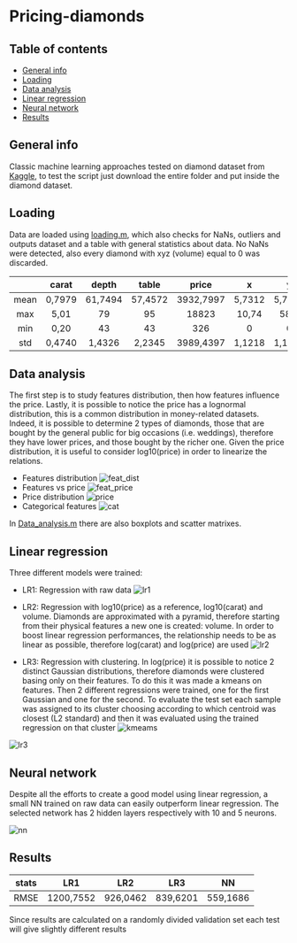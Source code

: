 # Pricing-diamonds

## Table of contents
* [General info](#general-info)
* [Loading](#Loading)
* [Data analysis](#Data-analysis)
* [Linear regression](#linear-regression)
* [Neural network](#neural-network)
* [Results](#results)


## General info
Classic machine learning approaches tested on diamond dataset from [Kaggle](https://www.kaggle.com/shivam2503/diamonds/home), to test the script just download the entire folder and put inside the diamond dataset.
	
## Loading
Data are loaded using [loading.m](https://github.com/Ste29/Pricing-diamonds/blob/master/loading.m), which also checks for NaNs, outliers and outputs dataset and a table with general statistics about data. No NaNs were detected, also every diamond with xyz (volume) equal to 0 was discarded.

|             | carat       |     depth       |    table     |    price    |    x        |        y      |        z      |
| :----:      |    :----:   |     :----:      |  :----:      |    :----:   |   :----:    |    :----:     |   :----:      |
| mean        | 0,7979      |    61,7494      |  57,4572     | 3932,7997   |   5,7312    |    5,7345     |    3,5387     |
| max         | 5,01        |     79          |  95          |  18823      |  10,74      |    58,9       |   31,8        |
| min         | 0,20        |     43          |  43          |  326        |  0          |     0         |   0           |
| std         | 0,4740      |     1,4326      |  2,2345      |  3989,4397  |  1,1218     |     1,1421    |   0,7057      |



## Data analysis

The first step is to study features distribution, then how features influence the price. Lastly, it is possible to notice the price has a lognormal distribution, this is a common distribution in money-related datasets. Indeed, it is possible to determine 2 types of diamonds, those that are bought by the general public for big occasions (i.e. weddings), therefore they have lower prices, and those bought by the richer one. Given the price distribution, it is useful to consider log10(price) in order to linearize the relations.

- Features distribution
![feat_dist](https://github.com/Ste29/Pricing-diamonds/blob/master/img/features_distrib.png)
- Features vs price
![feat_price](https://github.com/Ste29/Pricing-diamonds/blob/master/img/Feat_vs_price.png)
- Price distribution
![price](https://github.com/Ste29/Pricing-diamonds/blob/master/img/price.png)
- Categorical features
![cat](https://github.com/Ste29/Pricing-diamonds/blob/master/img/categorical_feat.png)

In [Data_analysis.m](https://github.com/Ste29/Pricing-diamonds/blob/master/scripts/Data_analysis.m) there are also boxplots and scatter matrixes.

## Linear regression

Three different models were trained:
- LR1: Regression with raw data
![lr1](https://github.com/Ste29/Pricing-diamonds/blob/master/img/LR1.png)

- LR2: Regression with log10(price) as a reference, log10(carat) and volume. Diamonds are approximated with a pyramid, therefore starting from their physical features a new one is created: volume. In order to boost linear regression performances, the relationship needs to be as linear as possible, therefore log(carat) and log(price) are used
![lr2](https://github.com/Ste29/Pricing-diamonds/blob/master/img/LR2.png)

- LR3: Regression with clustering. In log(price) it is possible to notice 2 distinct Gaussian distributions, therefore diamonds were clustered basing only on their features. To do this it was made a kmeans on features. Then 2 different regressions were trained, one for the first Gaussian and one for the second. To evaluate the test set each sample was assigned to its cluster choosing according to which centroid was closest (L2 standard) and then it was evaluated using the trained regression on that cluster
![kmeams](https://github.com/Ste29/Pricing-diamonds/blob/master/img/cluster.jpg)

![lr3](https://github.com/Ste29/Pricing-diamonds/blob/master/img/LR3.png)


## Neural network

Despite all the efforts to create a good model using linear regression, a small NN trained on raw data can easily outperform linear regression. The selected network has 2 hidden layers respectively with 10 and 5 neurons.

![nn](https://github.com/Ste29/Pricing-diamonds/blob/master/img/NN.png)

## Results

| stats       | LR1         |     LR2         |    LR3       |    NN       |
| :----:      |    :----:   |     :----:      |  :----:      |    :----:   |   
| RMSE        | 1200,7552   |    926,0462     |  839,6201    | 559,1686    |  

Since results are calculated on a randomly divided validation set each test will give slightly different results


